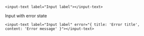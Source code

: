 <input-text label="Input label"></input-text>

```
<input-text label="Input label"></input-text>
```

Input with error state

<input-text label="Input label" error="{ title: 'Error title', content: 'Error message' }"></input-text>

```
<input-text label="Input label" error="{ title: 'Error title', content: 'Error message' }"></input-text>
```

